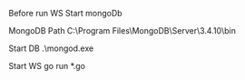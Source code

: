 Before run WS
Start mongoDb 

MongoDB Path
C:\Program Files\MongoDB\Server\3.4.10\bin

Start DB
.\mongod.exe

Start WS
go run *.go
